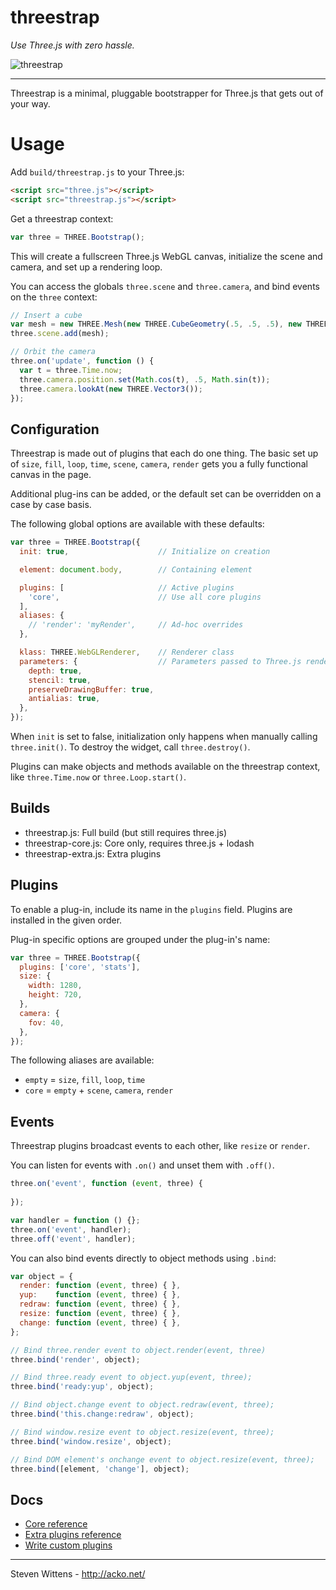 threestrap
==========

*Use Three.js with zero hassle.*

![threestrap](https://raw.github.com/unconed/threestrap/master/examples/basic_cube.png)


* * *

Threestrap is a minimal, pluggable bootstrapper for Three.js that gets out of your way.

Usage
===

Add `build/threestrap.js` to your Three.js:

```html
<script src="three.js"></script>
<script src="threestrap.js"></script>
```

Get a threestrap context:

```javascript
var three = THREE.Bootstrap();
```

This will create a fullscreen Three.js WebGL canvas, initialize the scene and camera, and set up a rendering loop.

You can access the globals `three.scene` and `three.camera`, and bind events on the `three` context:

```javascript
// Insert a cube
var mesh = new THREE.Mesh(new THREE.CubeGeometry(.5, .5, .5), new THREE.MeshNormalMaterial());
three.scene.add(mesh);

// Orbit the camera
three.on('update', function () {
  var t = three.Time.now;
  three.camera.position.set(Math.cos(t), .5, Math.sin(t));
  three.camera.lookAt(new THREE.Vector3());
});
```

Configuration
---

Threestrap is made out of plugins that each do one thing. The basic set up of `size`, `fill`, `loop`, `time`, `scene`, `camera`, `render` gets you a fully functional canvas in the page.

Additional plug-ins can be added, or the default set can be overridden on a case by case basis.

The following global options are available with these defaults:

```javascript
var three = THREE.Bootstrap({
  init: true,                    // Initialize on creation

  element: document.body,        // Containing element

  plugins: [                     // Active plugins
    'core',                      // Use all core plugins
  ],                             
  aliases: {
    // 'render': 'myRender',     // Ad-hoc overrides
  },

  klass: THREE.WebGLRenderer,    // Renderer class
  parameters: {                  // Parameters passed to Three.js renderer
    depth: true,                                          
    stencil: true,
    preserveDrawingBuffer: true,
    antialias: true,
  },
});
```

When `init` is set to false, initialization only happens when manually calling `three.init()`. To destroy the widget, call `three.destroy()`.

Plugins can make objects and methods available on the threestrap context, like `three.Time.now` or `three.Loop.start()`.

Builds
---
 * threestrap.js: Full build (but still requires three.js)
 * threestrap-core.js: Core only, requires three.js + lodash
 * threestrap-extra.js: Extra plugins

Plugins
---

To enable a plug-in, include its name in the `plugins` field. Plugins are installed in the given order.

Plug-in specific options are grouped under the plug-in's name:

```javascript
var three = THREE.Bootstrap({
  plugins: ['core', 'stats'],
  size: {
    width: 1280,
    height: 720,
  },
  camera: {
    fov: 40,
  },
});
```

The following aliases are available:

* `empty` = `size`, `fill`, `loop`, `time`
* `core` = `empty` + `scene`, `camera`, `render`

Events
---

Threestrap plugins broadcast events to each other, like `resize` or `render`.

You can listen for events with `.on()` and unset them with `.off()`.

```javascript
three.on('event', function (event, three) {
  
});
```

```javascript
var handler = function () {};
three.on('event', handler);
three.off('event', handler);
```

You can also bind events directly to object methods using `.bind`:

```javascript
var object = {
  render: function (event, three) { },
  yup:    function (event, three) { },
  redraw: function (event, three) { },
  resize: function (event, three) { },
  change: function (event, three) { },
};

// Bind three.render event to object.render(event, three)
three.bind('render', object);

// Bind three.ready event to object.yup(event, three);
three.bind('ready:yup', object);

// Bind object.change event to object.redraw(event, three);
three.bind('this.change:redraw', object);

// Bind window.resize event to object.resize(event, three);
three.bind('window.resize', object);

// Bind DOM element's onchange event to object.resize(event, three);
three.bind([element, 'change'], object);
```

Docs
---

* [Core reference](https://github.com/unconed/threestrap/blob/master/docs/core.md)
* [Extra plugins reference](https://github.com/unconed/threestrap/blob/master/docs/extra.md)
* [Write custom plugins](https://github.com/unconed/threestrap/blob/master/docs/custom.md)

* * *

Steven Wittens - http://acko.net/

